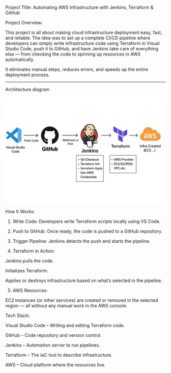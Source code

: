 
Project Title: Automating AWS Infrastructure with Jenkins, Terraform & GitHub

Project Overview:

This project is all about making cloud infrastructure deployment easy, fast, and reliable. The idea was to set up a complete CI/CD pipeline where developers can simply write infrastructure code using Terraform in Visual Studio Code, push it to GitHub, and have Jenkins take care of everything else — from checking the code to spinning up resources in AWS automatically.

It eliminates manual steps, reduces errors, and speeds up the entire deployment process.

___________________________________
Architecture diagram

![image alt](https://github.com/405found404/Devops-Projects/blob/72a66715489fb5a4d3c708a37b6ff40d8037b2e4/pics.jpg)


How It Works:

1. Write Code: Developers write Terraform scripts locally using VS Code.


2. Push to GitHub: Once ready, the code is pushed to a GitHub repository.


3. Trigger Pipeline: Jenkins detects the push and starts the pipeline.


4. Terraform in Action:

Jenkins pulls the code.

Initializes Terraform.

Applies or destroys infrastructure based on what’s selected in the pipeline.



5. AWS Resources:
   
  EC2 instances (or other services) are created or removed in the selected region — all without any manual work in the AWS console.


Tech Stack:

Visual Studio Code – Writing and editing Terraform code.

GitHub – Code repository and version control.

Jenkins – Automation server to run pipelines.

Terraform – The IaC tool to describe infrastructure.

AWS – Cloud platform where the resources live.


